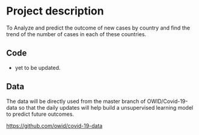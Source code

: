 # Project description
To Analyze and predict the outcome of new cases by country and find the trend of the number of cases in each of these countries.

## Code
- yet to be updated.

## Data
The data will be directly used from the master branch of OWID/Covid-19-data so that the daily updates 
will help build a unsupervised learning model to predict future outcomes.

https://github.com/owid/covid-19-data
